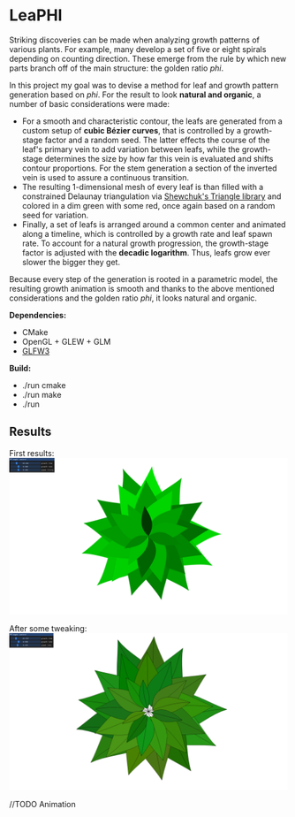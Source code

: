 # LeaPHI

Striking discoveries can be made when analyzing growth patterns of various plants.
For example, many develop a set of five or eight spirals depending on counting direction.
These emerge from the rule by which new parts branch off of the main structure: the golden ratio *phi*.

In this project my goal was to devise a method for leaf and growth pattern generation based on *phi*.
For the result to look **natural and organic**, a number of basic considerations were made:

- For a smooth and characteristic contour, the leafs are generated from a custom setup of **cubic Bézier curves**, that is controlled by a growth-stage factor and a random seed.
The latter effects the course of the leaf's primary vein to add variation between leafs, while the growth-stage determines the size by how far this vein is evaluated and shifts contour proportions.
For the stem generation a section of the inverted vein is used to assure a continuous transition.
- The resulting 1-dimensional mesh of every leaf is than filled with a constrained Delaunay triangulation via [Shewchuk's Triangle library](https://www.cs.cmu.edu/~quake/triangle.html) and colored in a dim green with some red, once again based on a random seed for variation.
- Finally, a set of leafs is arranged around a common center and animated along a timeline, which is controlled by a growth rate and leaf spawn rate.
To account for a natural growth progression, the growth-stage factor is adjusted with the **decadic logarithm**.
Thus, leafs grow ever slower the bigger they get.

Because every step of the generation is rooted in a parametric model, the resulting growth animation is smooth and thanks to the above mentioned considerations and the golden ratio *phi*, it looks natural and organic.

**Dependencies:**

- CMake
- OpenGL + GLEW + GLM
- [GLFW3](https://www.glfw.org/)

**Build:**

- ./run cmake
- ./run make
- ./run

## Results

First results:
![](pics/result_0.png "first results")

After some tweaking:
![](pics/result_1.png "tweaked results")

//TODO Animation
